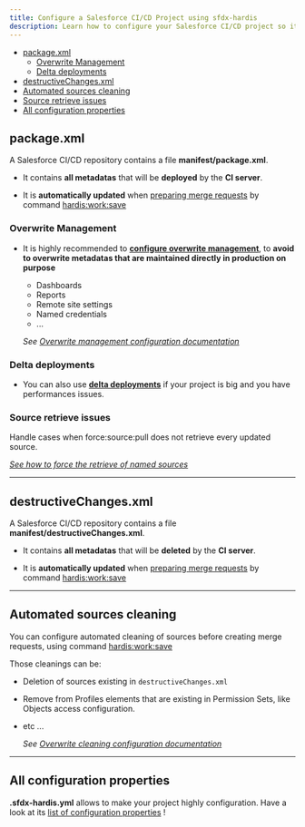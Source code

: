 ```yaml
---
title: Configure a Salesforce CI/CD Project using sfdx-hardis
description: Learn how to configure your Salesforce CI/CD project so it works easily with VsCode SFDX Hardis
---
```

<!-- markdownlint-disable MD013 -->

- [package.xml](#packagexml)
  * [Overwrite Management](#overwrite-management)
  * [Delta deployments](#delta-deployments)
- [destructiveChanges.xml](#destructivechangesxml)
- [Automated sources cleaning](#automated-sources-cleaning)
- [Source retrieve issues](#source-retrieve-issues)
- [All configuration properties](#all-configuration-properties)

## package.xml

A Salesforce CI/CD repository contains a file **manifest/package.xml**.

- It contains **all metadatas** that will be **deployed** by the **CI server**.

- It is **automatically updated** when [preparing merge requests](salesforce-ci-cd-publish-task.md#prepare-merge-request) by command [hardis:work:save](https://sfdx-hardis.cloudity.com/hardis/work/save/)

### Overwrite Management

- It is highly recommended to [**configure overwrite management**](salesforce-ci-cd-config-overwrite.md), to **avoid to overwrite metadatas that are maintained directly in production on purpose**
  - Dashboards
  - Reports
  - Remote site settings
  - Named credentials
  - ...

  _See [Overwrite management configuration documentation](salesforce-ci-cd-config-overwrite.md)_

### Delta deployments

- You can also use [**delta deployments**](salesforce-ci-cd-config-delta-deployment.md) if your project is big and you have performances issues.

### Source retrieve issues

Handle cases when force:source:pull does not retrieve every updated source.

_[See how to force the retrieve of named sources](salesforce-ci-cd-retrieve.md)_

___

## destructiveChanges.xml

A Salesforce CI/CD repository contains a file **manifest/destructiveChanges.xml**.

- It contains **all metadatas** that will be **deleted** by the **CI server**.

- It is **automatically updated** when [preparing merge requests](salesforce-ci-cd-publish-task.md#prepare-merge-request) by command [hardis:work:save](https://sfdx-hardis.cloudity.com/hardis/work/save/)

___

## Automated sources cleaning

You can configure automated cleaning of sources before creating merge requests, using command [hardis:work:save](https://sfdx-hardis.cloudity.com/hardis/work/save/)

Those cleanings can be:

- Deletion of sources existing in `destructiveChanges.xml`
- Remove from Profiles elements that are existing in Permission Sets, like Objects access configuration.
- etc ...

  _See [Overwrite cleaning configuration documentation](salesforce-ci-cd-config-cleaning.md)_

___

## All configuration properties

**.sfdx-hardis.yml** allows to make your project highly configuration. Have a look at its [list of configuration properties](schema/sfdx-hardis-json-schema-parameters.html) !
